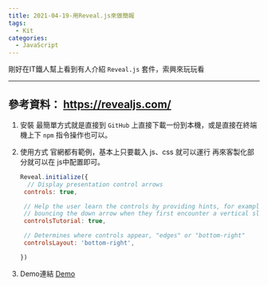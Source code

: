 ```yaml
---
title: 2021-04-19-用Reveal.js來做簡報
tags:
  - Kit
categories:
  - JavaScript
---
```

剛好在IT鐵人幫上看到有人介紹 `Reveal.js` 套件，索興來玩玩看
<!-- more -->
---
參考資料：
https://revealjs.com/
---

1. 安裝
   最簡單方式就是直接到 `GitHub` 上直接下載一份到本機，或是直接在終端機上下 `npm` 指令操作也可以。
2. 使用方式
   官網都有範例，基本上只要載入 js、css 就可以運行
   再來客製化部分就可以在 js中配置即可。
   ```JavaScript
   Reveal.initialize({
     // Display presentation control arrows
    controls: true,

    // Help the user learn the controls by providing hints, for example by
    // bouncing the down arrow when they first encounter a vertical slide
    controlsTutorial: true,

    // Determines where controls appear, "edges" or "bottom-right"
    controlsLayout: 'bottom-right',

   })
   ```

3. Demo連結
  [Demo](https://codepen.io/chunwen/pen/ExZeeGX)




